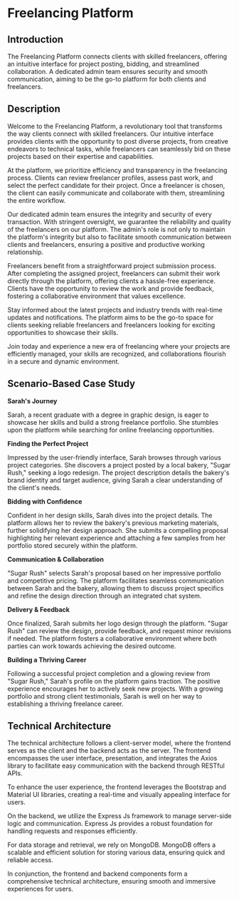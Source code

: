 
# Freelancing Platform

## Introduction

The Freelancing Platform connects clients with skilled freelancers, offering an intuitive interface for project posting, bidding, and streamlined collaboration. A dedicated admin team ensures security and smooth communication, aiming to be the go-to platform for both clients and freelancers.

## Description

Welcome to the Freelancing Platform, a revolutionary tool that transforms the way clients connect with skilled freelancers. Our intuitive interface provides clients with the opportunity to post diverse projects, from creative endeavors to technical tasks, while freelancers can seamlessly bid on these projects based on their expertise and capabilities.

At the platform, we prioritize efficiency and transparency in the freelancing process. Clients can review freelancer profiles, assess past work, and select the perfect candidate for their project. Once a freelancer is chosen, the client can easily communicate and collaborate with them, streamlining the entire workflow.

Our dedicated admin team ensures the integrity and security of every transaction. With stringent oversight, we guarantee the reliability and quality of the freelancers on our platform. The admin's role is not only to maintain the platform's integrity but also to facilitate smooth communication between clients and freelancers, ensuring a positive and productive working relationship.

Freelancers benefit from a straightforward project submission process. After completing the assigned project, freelancers can submit their work directly through the platform, offering clients a hassle-free experience. Clients have the opportunity to review the work and provide feedback, fostering a collaborative environment that values excellence.

Stay informed about the latest projects and industry trends with real-time updates and notifications. The platform aims to be the go-to space for clients seeking reliable freelancers and freelancers looking for exciting opportunities to showcase their skills.

Join today and experience a new era of freelancing where your projects are efficiently managed, your skills are recognized, and collaborations flourish in a secure and dynamic environment.

## Scenario-Based Case Study

**Sarah's Journey**

Sarah, a recent graduate with a degree in graphic design, is eager to showcase her skills and build a strong freelance portfolio. She stumbles upon the platform while searching for online freelancing opportunities.

**Finding the Perfect Project**

Impressed by the user-friendly interface, Sarah browses through various project categories. She discovers a project posted by a local bakery, "Sugar Rush," seeking a logo redesign. The project description details the bakery's brand identity and target audience, giving Sarah a clear understanding of the client's needs.

**Bidding with Confidence**

Confident in her design skills, Sarah dives into the project details. The platform allows her to review the bakery's previous marketing materials, further solidifying her design approach. She submits a compelling proposal highlighting her relevant experience and attaching a few samples from her portfolio stored securely within the platform.

**Communication & Collaboration**

"Sugar Rush" selects Sarah's proposal based on her impressive portfolio and competitive pricing. The platform facilitates seamless communication between Sarah and the bakery, allowing them to discuss project specifics and refine the design direction through an integrated chat system.

**Delivery & Feedback**

Once finalized, Sarah submits her logo design through the platform. "Sugar Rush" can review the design, provide feedback, and request minor revisions if needed. The platform fosters a collaborative environment where both parties can work towards achieving the desired outcome.

**Building a Thriving Career**

Following a successful project completion and a glowing review from "Sugar Rush," Sarah's profile on the platform gains traction. The positive experience encourages her to actively seek new projects. With a growing portfolio and strong client testimonials, Sarah is well on her way to establishing a thriving freelance career.

## Technical Architecture

The technical architecture follows a client-server model, where the frontend serves as the client and the backend acts as the server. The frontend encompasses the user interface, presentation, and integrates the Axios library to facilitate easy communication with the backend through RESTful APIs.

To enhance the user experience, the frontend leverages the Bootstrap and Material UI libraries, creating a real-time and visually appealing interface for users.

On the backend, we utilize the Express Js framework to manage server-side logic and communication. Express Js provides a robust foundation for handling requests and responses efficiently.

For data storage and retrieval, we rely on MongoDB. MongoDB offers a scalable and efficient solution for storing various data, ensuring quick and reliable access.

In conjunction, the frontend and backend components form a comprehensive technical architecture, ensuring smooth and immersive experiences for users.

